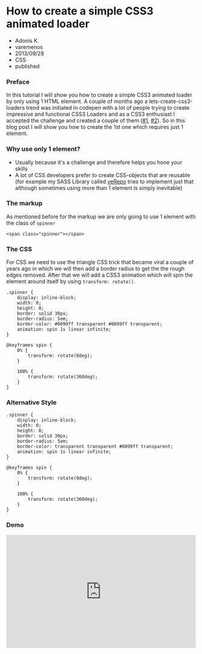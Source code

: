 # How to create a simple CSS3 animated loader
- Adonis K.
- varemenos
- 2013/09/28
- CSS
- published

### Preface

In this tutorial I will show you how to create a simple CSS3 animated loader by only using 1 HTML element. A couple of months ago a lets-create-css3-loaders trend was initiated in codepen with a lot of people trying to create impressive and functional CSS3 Loaders and as a CSS3 enthusiast I accepted the challenge and created a couple of them ([#1](http://codepen.io/varemenos/pen/EeulL), [#2](http://codepen.io/varemenos/pen/oJLge)). So in this blog post I will show you how to create the 1st one which requires just 1 element.

### Why use only 1 element?

* Usually because it's a challenge and therefore helps you hone your skills
* A lot of CSS developers prefer to create CSS-objects that are reusable (for example my SASS Library called [veRepo](https://github.com/varemenos/verepo) tries to implement just that although sometimes using more than 1 element is simply inevitable)

### The markup

As mentioned before for the markup we are only going to use 1 element with the class of `spinner`

<pre class="line-numbers"><code class="language-markup">&lt;span class="spinner">&lt;/span></code></pre>

### The CSS

For CSS we need to use the triangle CSS trick that became viral a couple of years ago in which we will then add a border radius to get the the rough edges removed. After that we will add a CSS3 animation which will spin the element around itself by using `transform: rotate()`.

<pre class="line-numbers"><code class="language-css">.spinner {
	display: inline-block;
	width: 0;
	height: 0;
	border: solid 30px;
	border-radius: 5em;
	border-color: #0099ff transparent #0099ff transparent;
	animation: spin 1s linear infinite;
}

@keyframes spin {
	0% {
		transform: rotate(0deg);
	}

	100% {
		transform: rotate(360deg);
	}
}
</code></pre>

### Alternative Style

<pre class="line-numbers"><code class="language-css">.spinner {
	display: inline-block;
	width: 0;
	height: 0;
	border: solid 30px;
	border-radius: 5em;
	border-color: transparent transparent #0099ff transparent;
	animation: spin 1s linear infinite;
}

@keyframes spin {
	0% {
		transform: rotate(0deg);
	}

	100% {
		transform: rotate(360deg);
	}
}
</code></pre>

### Demo

<iframe src="http://codepen.io/varemenos/full/EeulL" frameborder="0" style="width: 100%; height: 300px; padding: 0; box-sizing: border-box;"></iframe>
